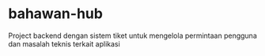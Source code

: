 # bahawan-hub
Project backend dengan sistem tiket untuk mengelola permintaan pengguna dan masalah teknis terkait aplikasi
